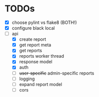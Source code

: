 # TODOs

- [x] choose pylint vs flake8 (BOTH!)
- [x] configure black local
- [ ] api
  - [x] create report
  - [x] get report meta
  - [x] get reports
  - [x] reports worker thread
  - [x] response model
  - [x] auth
  - [ ] ~~user-specific~~ admin-specific reports
  - [ ] logging
  - [ ] expand report model
  - [ ] cors
